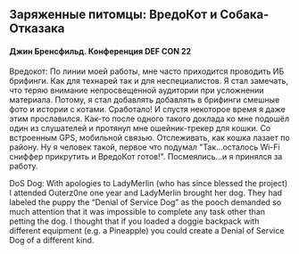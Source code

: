 ## Заряженные питомцы: ВредоКот и Собака-Отказака

#### Джин Бренсфильд. Конференция DEF CON 22


Вредокот: По линии моей работы, мне часто приходится проводить ИБ брифинги. Как для технарей так и для неспециалистов. Я стал замечать, что теряю внимание непросвещенной аудитории при усложнении материала. Потому, я стал добавлять добавлять в брифинги смешные фото и истории с котами. Сработало! И спустя некоторое время я даже этим прославился. Как-то после одного такого доклада ко мне подошёл один из слушателей  и протянул мне ошейник-трекер для кошки. Со встроенным GPS, мобильной связью. Отслеживать, как кошка лазает по району. Ну я человек такой, первое что подумал "Так...осталось Wi-Fi сниффер прикрутить и ВредоКот готов!". Посмеялись...и я принялся за работу.

DoS Dog: With apologies to LadyMerlin (who has since blessed the project) I attended Outerz0ne one year and LadyMerlin brought her dog. They had labeled the puppy the “Denial of Service Dog” as the pooch demanded so much attention that it was impossible to complete any task other than petting the dog. I thought that if you loaded a doggie backpack with different equipment (e.g. a Pineapple) you could create a Denial of Service Dog of a different kind.
